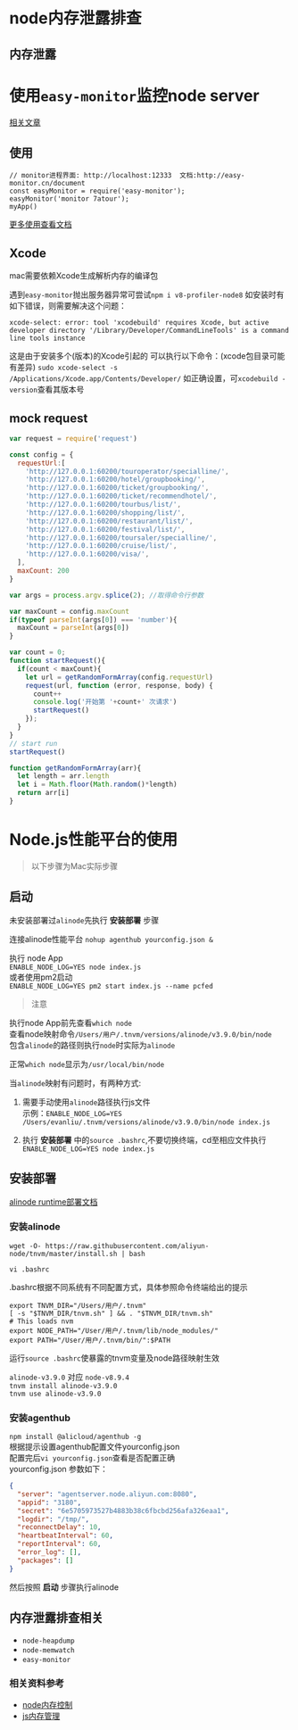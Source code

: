 # node内存泄露排查


## 内存泄露

# 使用`easy-monitor`监控node server
[相关文章](https://cnodejs.org/topic/58eb5d378cda07442731569f)

## 使用
```
// monitor进程界面: http://localhost:12333  文档:http://easy-monitor.cn/document
const easyMonitor = require('easy-monitor');
easyMonitor('monitor 7atour');
myApp()
```
[更多使用查看文档](http://easy-monitor.cn/document)

## Xcode

mac需要依赖Xcode生成解析内存的编译包

遇到`easy-monitor`抛出服务器异常可尝试`npm i v8-profiler-node8`
如安装时有如下错误，则需要解决这个问题：
```
xcode-select: error: tool 'xcodebuild' requires Xcode, but active developer directory '/Library/Developer/CommandLineTools' is a command line tools instance
```

这是由于安装多个(版本)的Xcode引起的
可以执行以下命令：(xcode包目录可能有差异)
`sudo xcode-select -s /Applications/Xcode.app/Contents/Developer/`
如正确设置，可`xcodebuild -version`查看其版本号

## mock request
```javascript
var request = require('request')

const config = {
  requestUrl:[
    'http://127.0.0.1:60200/touroperator/specialline/',
    'http://127.0.0.1:60200/hotel/groupbooking/',
    'http://127.0.0.1:60200/ticket/groupbooking/',
    'http://127.0.0.1:60200/ticket/recommendhotel/',
    'http://127.0.0.1:60200/tourbus/list/',
    'http://127.0.0.1:60200/shopping/list/',
    'http://127.0.0.1:60200/restaurant/list/',
    'http://127.0.0.1:60200/festival/list/',
    'http://127.0.0.1:60200/toursaler/specialline/',
    'http://127.0.0.1:60200/cruise/list/',
    'http://127.0.0.1:60200/visa/',
  ],
  maxCount: 200
}

var args = process.argv.splice(2); //取得命令行参数

var maxCount = config.maxCount
if(typeof parseInt(args[0]) === 'number'){
  maxCount = parseInt(args[0])
}

var count = 0;
function startRequest(){
  if(count < maxCount){
    let url = getRandomFormArray(config.requestUrl)
    request(url, function (error, response, body) {
      count++
      console.log('开始第 '+count+' 次请求')
      startRequest()
    });
  }
}
// start run
startRequest()

function getRandomFormArray(arr){
  let length = arr.length
  let i = Math.floor(Math.random()*length)
  return arr[i]
}
```
# Node.js性能平台的使用

> 以下步骤为Mac实际步骤


## 启动

未安装部署过`alinode`先执行 **安装部署** 步骤

连接alinode性能平台
`nohup agenthub yourconfig.json &`

执行 node App <br/>
`ENABLE_NODE_LOG=YES node index.js` <br/>
或者使用pm2启动 <br/>
`ENABLE_NODE_LOG=YES pm2 start index.js --name pcfed`

> 注意

执行node App前先查看`which node` <br/>
查看node映射命令`/Users/用户/.tnvm/versions/alinode/v3.9.0/bin/node` <br/>
包含`alinode`的路径则执行`node`时实际为`alinode`

正常`which node`显示为`/usr/local/bin/node`

当`alinode`映射有问题时，有两种方式:

1. 需要手动使用`alinode`路径执行js文件 <br/>
示例：`ENABLE_NODE_LOG=YES /Users/evanliu/.tnvm/versions/alinode/v3.9.0/bin/node index.js`

2. 执行 **安装部署** 中的`source .bashrc`,不要切换终端，cd至相应文件执行
`ENABLE_NODE_LOG=YES node index.js`

## 安装部署

[alinode runtime部署文档](https://help.aliyun.com/document_detail/60902.html?spm=a2c4g.11174283.6.552.7tCr1U)

### 安装alinode
`wget -O- https://raw.githubusercontent.com/aliyun-node/tnvm/master/install.sh | bash`

`vi .bashrc`

.bashrc根据不同系统有不同配置方式，具体参照命令终端给出的提示
```
export TNVM_DIR="/Users/用户/.tnvm"
[ -s "$TNVM_DIR/tnvm.sh" ] && . "$TNVM_DIR/tnvm.sh"
# This loads nvm
export NODE_PATH="/User/用户/.tnvm/lib/node_modules/"
export PATH="/User/用户/.tnvm/bin/":$PATH
```
运行`source .bashrc`使暴露的tnvm变量及node路径映射生效

`alinode-v3.9.0` 对应 `node-v8.9.4` <br/>
`tnvm install alinode-v3.9.0` <br/>
`tnvm use alinode-v3.9.0`

### 安装agenthub
`npm install @alicloud/agenthub -g` <br/>
根据提示设置agenthub配置文件yourconfig.json <br/>
配置完后`vi yourconfig.json`查看是否配置正确 <br/>
yourconfig.json 参数如下：
```json
{
  "server": "agentserver.node.aliyun.com:8080",
  "appid": "3180",
  "secret": "6e5705973527b4883b38c6fbcbd256afa326eaa1",
  "logdir": "/tmp/",
  "reconnectDelay": 10,
  "heartbeatInterval": 60,
  "reportInterval": 60,
  "error_log": [],
  "packages": []
}
```
然后按照 **启动** 步骤执行alinode

## 内存泄露排查相关
- `node-heapdump`
- `node-memwatch`
- `easy-monitor`

### 相关资料参考
- [node内存控制](http://blog.csdn.net/exialym/article/details/52119074)
- [js内存管理](https://developer.mozilla.org/zh-CN/docs/Web/JavaScript/Memory_Management)